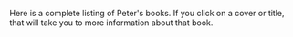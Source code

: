Here is a complete listing of Peter's books. If you click on a cover or title, that will take you to more information about that book.
